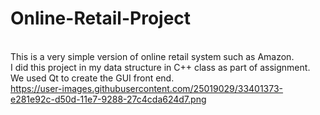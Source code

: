 # Online-Retail-Project
<br /> This is a very simple version of online retail system such as Amazon.<br /> I did this project in my data structure in C++ class as part of assignment.<br /> We used Qt to create the GUI front end.
<br />https://user-images.githubusercontent.com/25019029/33401373-e281e92c-d50d-11e7-9288-27c4cda624d7.png

